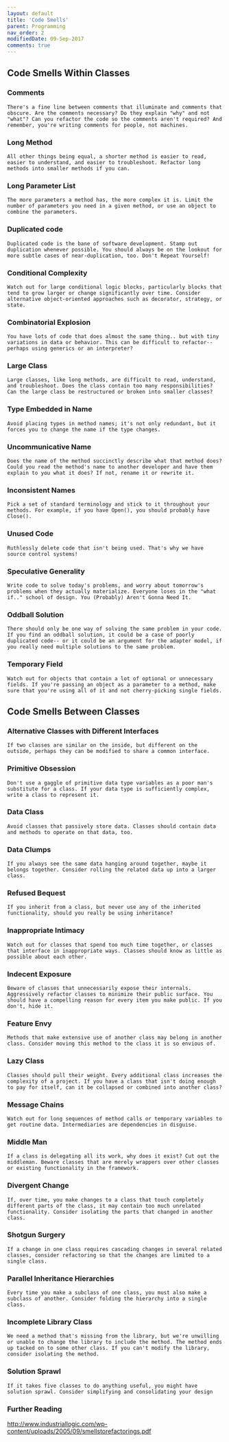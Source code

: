 ```yaml
---
layout: default
title: 'Code Smells'
parent: Programming
nav_order: 2
modifiedDate: 09-Sep-2017
comments: true
---
```


## Code Smells Within Classes
### Comments
    There's a fine line between comments that illuminate and comments that obscure. Are the comments necessary? Do they explain "why" and not "what"? Can you refactor the code so the comments aren't required? And remember, you're writing comments for people, not machines.
### Long Method	
    All other things being equal, a shorter method is easier to read, easier to understand, and easier to troubleshoot. Refactor long methods into smaller methods if you can.
### Long Parameter List	
    The more parameters a method has, the more complex it is. Limit the number of parameters you need in a given method, or use an object to combine the parameters.
### Duplicated code	
    Duplicated code is the bane of software development. Stamp out duplication whenever possible. You should always be on the lookout for more subtle cases of near-duplication, too. Don't Repeat Yourself!
### Conditional Complexity
    Watch out for large conditional logic blocks, particularly blocks that tend to grow larger or change significantly over time. Consider alternative object-oriented approaches such as decorator, strategy, or state.
### Combinatorial Explosion
	You have lots of code that does almost the same thing.. but with tiny variations in data or behavior. This can be difficult to refactor-- perhaps using generics or an interpreter?
### Large Class
	Large classes, like long methods, are difficult to read, understand, and troubleshoot. Does the class contain too many responsibilities? Can the large class be restructured or broken into smaller classes?
### Type Embedded in Name
	Avoid placing types in method names; it's not only redundant, but it forces you to change the name if the type changes.
### Uncommunicative Name
    Does the name of the method succinctly describe what that method does? Could you read the method's name to another developer and have them explain to you what it does? If not, rename it or rewrite it.
### Inconsistent Names
	Pick a set of standard terminology and stick to it throughout your methods. For example, if you have Open(), you should probably have Close().
### Unused Code
	Ruthlessly delete code that isn't being used. That's why we have source control systems!
### Speculative Generality
	Write code to solve today's problems, and worry about tomorrow's problems when they actually materialize. Everyone loses in the "what if.." school of design. You (Probably) Aren't Gonna Need It.
### Oddball Solution
	There should only be one way of solving the same problem in your code. If you find an oddball solution, it could be a case of poorly duplicated code-- or it could be an argument for the adapter model, if you really need multiple solutions to the same problem.
### Temporary Field
	Watch out for objects that contain a lot of optional or unnecessary fields. If you're passing an object as a parameter to a method, make sure that you're using all of it and not cherry-picking single fields.

## Code Smells Between Classes

### Alternative Classes with Different Interfaces
    If two classes are similar on the inside, but different on the outside, perhaps they can be modified to share a common interface.
### Primitive Obsession
	Don't use a gaggle of primitive data type variables as a poor man's substitute for a class. If your data type is sufficiently complex, write a class to represent it. 
### Data Class
	Avoid classes that passively store data. Classes should contain data and methods to operate on that data, too.
### Data Clumps
	If you always see the same data hanging around together, maybe it belongs together. Consider rolling the related data up into a larger class.
### Refused Bequest
	If you inherit from a class, but never use any of the inherited functionality, should you really be using inheritance?
### Inappropriate Intimacy
	Watch out for classes that spend too much time together, or classes that interface in inappropriate ways. Classes should know as little as possible about each other.
### Indecent Exposure
	Beware of classes that unnecessarily expose their internals. Aggressively refactor classes to minimize their public surface. You should have a compelling reason for every item you make public. If you don't, hide it.
### Feature Envy
	Methods that make extensive use of another class may belong in another class. Consider moving this method to the class it is so envious of.
### Lazy Class
	Classes should pull their weight. Every additional class increases the complexity of a project. If you have a class that isn't doing enough to pay for itself, can it be collapsed or combined into another class?
### Message Chains
	Watch out for long sequences of method calls or temporary variables to get routine data. Intermediaries are dependencies in disguise. 
### Middle Man
	If a class is delegating all its work, why does it exist? Cut out the middleman. Beware classes that are merely wrappers over other classes or existing functionality in the framework.
### Divergent Change
	If, over time, you make changes to a class that touch completely different parts of the class, it may contain too much unrelated functionality. Consider isolating the parts that changed in another class.
### Shotgun Surgery
	If a change in one class requires cascading changes in several related classes, consider refactoring so that the changes are limited to a single class.
### Parallel Inheritance Hierarchies
	Every time you make a subclass of one class, you must also make a subclass of another. Consider folding the hierarchy into a single class.
### Incomplete Library Class
	We need a method that's missing from the library, but we're unwilling or unable to change the library to include the method. The method ends up tacked on to some other class. If you can't modify the library, consider isolating the method.
### Solution Sprawl
	If it takes five classes to do anything useful, you might have solution sprawl. Consider simplifying and consolidating your design


### Further Reading
http://www.industriallogic.com/wp-content/uploads/2005/09/smellstorefactorings.pdf
  